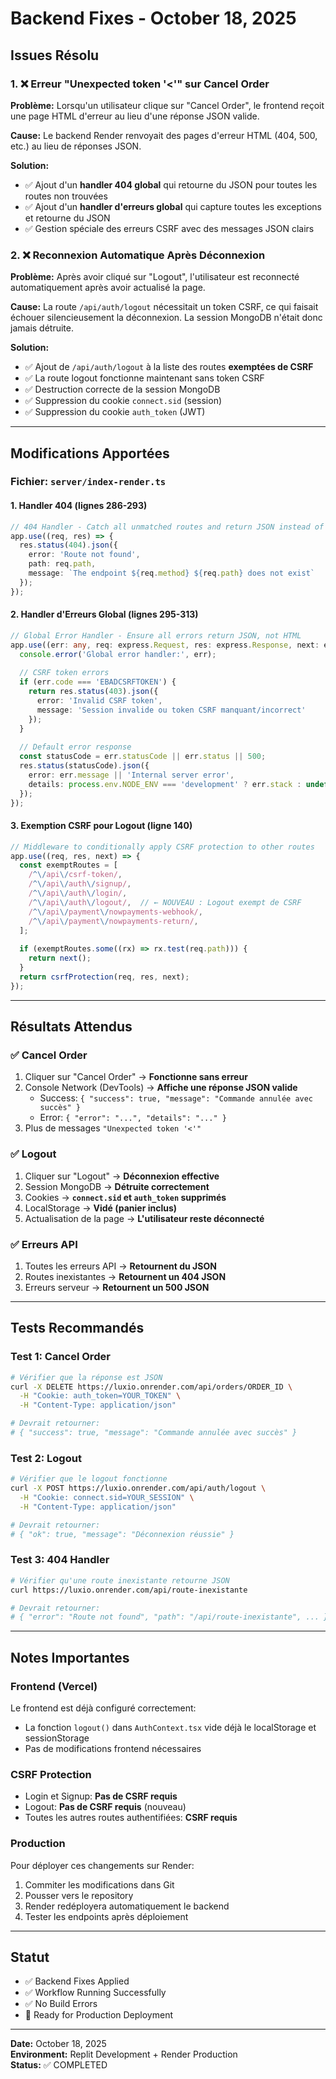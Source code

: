 # Backend Fixes - October 18, 2025

## Issues Résolu

### 1. ❌ Erreur "Unexpected token '<'" sur Cancel Order
**Problème:** Lorsqu'un utilisateur clique sur "Cancel Order", le frontend reçoit une page HTML d'erreur au lieu d'une réponse JSON valide.

**Cause:** Le backend Render renvoyait des pages d'erreur HTML (404, 500, etc.) au lieu de réponses JSON.

**Solution:**
- ✅ Ajout d'un **handler 404 global** qui retourne du JSON pour toutes les routes non trouvées
- ✅ Ajout d'un **handler d'erreurs global** qui capture toutes les exceptions et retourne du JSON
- ✅ Gestion spéciale des erreurs CSRF avec des messages JSON clairs

### 2. ❌ Reconnexion Automatique Après Déconnexion
**Problème:** Après avoir cliqué sur "Logout", l'utilisateur est reconnecté automatiquement après avoir actualisé la page.

**Cause:** La route `/api/auth/logout` nécessitait un token CSRF, ce qui faisait échouer silencieusement la déconnexion. La session MongoDB n'était donc jamais détruite.

**Solution:**
- ✅ Ajout de `/api/auth/logout` à la liste des routes **exemptées de CSRF**
- ✅ La route logout fonctionne maintenant sans token CSRF
- ✅ Destruction correcte de la session MongoDB
- ✅ Suppression du cookie `connect.sid` (session)
- ✅ Suppression du cookie `auth_token` (JWT)

---

## Modifications Apportées

### Fichier: `server/index-render.ts`

#### 1. Handler 404 (lignes 286-293)
```typescript
// 404 Handler - Catch all unmatched routes and return JSON instead of HTML
app.use((req, res) => {
  res.status(404).json({ 
    error: 'Route not found',
    path: req.path,
    message: `The endpoint ${req.method} ${req.path} does not exist`
  });
});
```

#### 2. Handler d'Erreurs Global (lignes 295-313)
```typescript
// Global Error Handler - Ensure all errors return JSON, not HTML
app.use((err: any, req: express.Request, res: express.Response, next: express.NextFunction) => {
  console.error('Global error handler:', err);
  
  // CSRF token errors
  if (err.code === 'EBADCSRFTOKEN') {
    return res.status(403).json({
      error: 'Invalid CSRF token',
      message: 'Session invalide ou token CSRF manquant/incorrect'
    });
  }
  
  // Default error response
  const statusCode = err.statusCode || err.status || 500;
  res.status(statusCode).json({
    error: err.message || 'Internal server error',
    details: process.env.NODE_ENV === 'development' ? err.stack : undefined
  });
});
```

#### 3. Exemption CSRF pour Logout (ligne 140)
```typescript
// Middleware to conditionally apply CSRF protection to other routes
app.use((req, res, next) => {
  const exemptRoutes = [
    /^\/api\/csrf-token/,
    /^\/api\/auth\/signup/,
    /^\/api\/auth\/login/,
    /^\/api\/auth\/logout/,  // ← NOUVEAU : Logout exempt de CSRF
    /^\/api\/payment\/nowpayments-webhook/,
    /^\/api\/payment\/nowpayments-return/,
  ];
  
  if (exemptRoutes.some((rx) => rx.test(req.path))) {
    return next();
  }
  return csrfProtection(req, res, next);
});
```

---

## Résultats Attendus

### ✅ Cancel Order
1. Cliquer sur "Cancel Order" → **Fonctionne sans erreur**
2. Console Network (DevTools) → **Affiche une réponse JSON valide**
   - Success: `{ "success": true, "message": "Commande annulée avec succès" }`
   - Error: `{ "error": "...", "details": "..." }`
3. Plus de messages `"Unexpected token '<'"`

### ✅ Logout
1. Cliquer sur "Logout" → **Déconnexion effective**
2. Session MongoDB → **Détruite correctement**
3. Cookies → **`connect.sid` et `auth_token` supprimés**
4. LocalStorage → **Vidé (panier inclus)**
5. Actualisation de la page → **L'utilisateur reste déconnecté**

### ✅ Erreurs API
1. Toutes les erreurs API → **Retournent du JSON**
2. Routes inexistantes → **Retournent un 404 JSON**
3. Erreurs serveur → **Retournent un 500 JSON**

---

## Tests Recommandés

### Test 1: Cancel Order
```bash
# Vérifier que la réponse est JSON
curl -X DELETE https://luxio.onrender.com/api/orders/ORDER_ID \
  -H "Cookie: auth_token=YOUR_TOKEN" \
  -H "Content-Type: application/json"

# Devrait retourner:
# { "success": true, "message": "Commande annulée avec succès" }
```

### Test 2: Logout
```bash
# Vérifier que le logout fonctionne
curl -X POST https://luxio.onrender.com/api/auth/logout \
  -H "Cookie: connect.sid=YOUR_SESSION" \
  -H "Content-Type: application/json"

# Devrait retourner:
# { "ok": true, "message": "Déconnexion réussie" }
```

### Test 3: 404 Handler
```bash
# Vérifier qu'une route inexistante retourne JSON
curl https://luxio.onrender.com/api/route-inexistante

# Devrait retourner:
# { "error": "Route not found", "path": "/api/route-inexistante", ... }
```

---

## Notes Importantes

### Frontend (Vercel)
Le frontend est déjà configuré correctement:
- La fonction `logout()` dans `AuthContext.tsx` vide déjà le localStorage et sessionStorage
- Pas de modifications frontend nécessaires

### CSRF Protection
- Login et Signup: **Pas de CSRF requis**
- Logout: **Pas de CSRF requis** (nouveau)
- Toutes les autres routes authentifiées: **CSRF requis**

### Production
Pour déployer ces changements sur Render:
1. Commiter les modifications dans Git
2. Pousser vers le repository
3. Render redéployera automatiquement le backend
4. Tester les endpoints après déploiement

---

## Statut

- ✅ Backend Fixes Applied
- ✅ Workflow Running Successfully
- ✅ No Build Errors
- 🔄 Ready for Production Deployment

---

**Date:** October 18, 2025  
**Environment:** Replit Development + Render Production  
**Status:** ✅ COMPLETED
